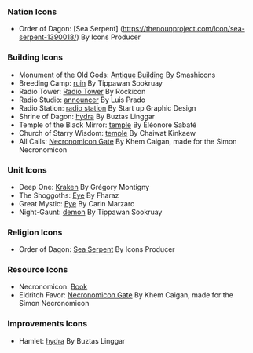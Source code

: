 
### Nation Icons
- Order of Dagon: [Sea Serpent] (https://thenounproject.com/icon/sea-serpent-1390018/) By Icons Producer
### Building Icons
- Monument of the Old Gods: [Antique Building](https://thenounproject.com/icon/antique-buillding-1095426/) By Smashicons
- Breeding Camp: [ruin](https://thenounproject.com/icon/ruin-3123367/) By Tippawan Sookruay
- Radio Tower: [Radio Tower](https://thenounproject.com/icon/radio-tower-999143/) By Rockicon
- Radio Studio: [announcer](https://thenounproject.com/icon/announcer-50790/) By Luis Prado
- Radio Station: [radio station](https://thenounproject.com/icon/radio-station-4472519/) By Start up Graphic Design
- Shrine of Dagon: [hydra](https://thenounproject.com/icon/hydra-2128290/) By Buztas Linggar
- Temple of the Black Mirror: [temple](https://thenounproject.com/icon/temple-121850/) By Éléonore Sabaté
- Church of Starry Wisdom: [temple](https://thenounproject.com/icon/temple-6381445/) By Chaiwat Kinkaew
- All Calls: [Necronomicon Gate](https://en.wikipedia.org/wiki/Simon_Necronomicon) By Khem Caigan, made for the Simon Necronomicon
### Unit Icons
- Deep One: [Kraken](https://thenounproject.com/icon/kraken-1974742/) By Grégory Montigny
- The Shoggoths: [Eye](https://thenounproject.com/icon/eye-6917520/) By Fharaz
- Great Mystic: [Eye](https://thenounproject.com/icon/eye-204931/) By Carin Marzaro
- Night-Gaunt: [demon](https://thenounproject.com/icon/demon-3925489/) By Tippawan Sookruay
### Religion Icons
- Order of Dagon: [Sea Serpent](https://thenounproject.com/icon/sea-serpent-1390018/) By Icons Producer
### Resource Icons
- Necronomicon: [Book](https://thenounproject.com/icon/book-2051/)
- Eldritch Favor: [Necronomicon Gate](https://en.wikipedia.org/wiki/Simon_Necronomicon) By Khem Caigan, made for the Simon Necronomicon
### Improvements Icons
- Hamlet: [hydra](https://thenounproject.com/icon/hydra-2128288/) By Buztas Linggar